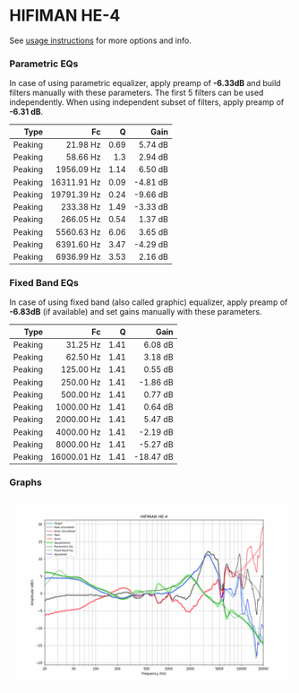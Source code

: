 # HIFIMAN HE-4
See [usage instructions](https://github.com/jaakkopasanen/AutoEq#usage) for more options and info.

### Parametric EQs
In case of using parametric equalizer, apply preamp of **-6.33dB** and build filters manually
with these parameters. The first 5 filters can be used independently.
When using independent subset of filters, apply preamp of **-6.31 dB**.

| Type    | Fc          |    Q | Gain     |
|--------:|------------:|-----:|---------:|
| Peaking | 21.98 Hz    | 0.69 | 5.74 dB  |
| Peaking | 58.66 Hz    | 1.3  | 2.94 dB  |
| Peaking | 1956.09 Hz  | 1.14 | 6.50 dB  |
| Peaking | 16311.91 Hz | 0.09 | -4.81 dB |
| Peaking | 19791.39 Hz | 0.24 | -9.66 dB |
| Peaking | 233.38 Hz   | 1.49 | -3.33 dB |
| Peaking | 266.05 Hz   | 0.54 | 1.37 dB  |
| Peaking | 5560.63 Hz  | 6.06 | 3.65 dB  |
| Peaking | 6391.60 Hz  | 3.47 | -4.29 dB |
| Peaking | 6936.99 Hz  | 3.53 | 2.16 dB  |

### Fixed Band EQs
In case of using fixed band (also called graphic) equalizer, apply preamp of **-6.83dB**
(if available) and set gains manually with these parameters.

| Type    | Fc          |    Q | Gain      |
|--------:|------------:|-----:|----------:|
| Peaking | 31.25 Hz    | 1.41 | 6.08 dB   |
| Peaking | 62.50 Hz    | 1.41 | 3.18 dB   |
| Peaking | 125.00 Hz   | 1.41 | 0.55 dB   |
| Peaking | 250.00 Hz   | 1.41 | -1.86 dB  |
| Peaking | 500.00 Hz   | 1.41 | 0.77 dB   |
| Peaking | 1000.00 Hz  | 1.41 | 0.64 dB   |
| Peaking | 2000.00 Hz  | 1.41 | 5.47 dB   |
| Peaking | 4000.00 Hz  | 1.41 | -2.19 dB  |
| Peaking | 8000.00 Hz  | 1.41 | -5.27 dB  |
| Peaking | 16000.01 Hz | 1.41 | -18.47 dB |

### Graphs
![](./HIFIMAN%20HE-4.png)